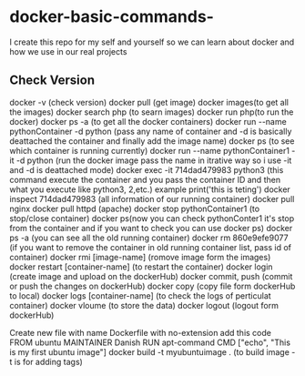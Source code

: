 # docker-basic-commands-
I create this repo for my self and yourself so we can learn about docker and how we use in our real projects

## Check Version
docker -v (check version)
docker pull (get image)
docker images(to get all the images)
docker search php (to searn images)
docker run php(to run the docker)
docker ps -a (to get all the docker containers)
docker run --name pythonContainer -d python (pass any name of container and -d is basically deattached the container and finally add the image name)
docker ps (to see which container is running currently)
docker run --name pythonContainer1 -it -d python (run the docker image pass the name in itrative way so i use -it and -d is deattached mode)
docker exec -it 714dad479983 python3 (this command execute the container and you pass the container ID and then what you execute like python3, 2,etc.) example print('this is teting')
docker inspect 714dad479983 (all information of our running container)
docker pull nginx
docker pull httpd (apache)
docker stop pythonContainer1 (to stop/close container)
docker ps(now you can check pythonConter1 it's stop from the container and if you want to check you can use docker ps)
docker ps -a (you can see all the old running container)
docker rm 860e9efe9077 (if you want to remove the container in old running container list, pass id of container)
docker rmi [image-name] (romove image form the images)
docker restart [container-name] (to restart the container)
docker login (create image and upload on the dockerHub)
docker commit, push (commit or push the changes on dockerHub)
docker copy (copy file form dockerHub to local)
docker logs [container-name] (to check the logs of perticulat container)
docker vloume (to store the data)
docker logout (logout form dockerHub)


Create new file with name Dockerfile with no-extension
add this code 
FROM ubuntu
MAINTAINER Danish
RUN apt-command
CMD ["echo", "This is my first ubuntu image"]
docker build -t myubuntuimage . (to build image -t is for adding tags)
